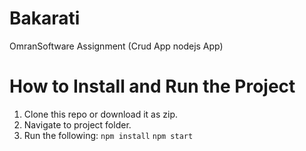 # Bakarati
OmranSoftware Assignment (Crud App nodejs App)
# How to Install and Run the Project
 1. Clone this repo or download it as zip.
 2. Navigate to project folder.
 3. Run the following:
	 `npm install`
	 `npm start`
